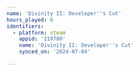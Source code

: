 ```yaml
---
name: 'Divinity II: Developer''s Cut'
hours_played: 0
identifiers:
  - platform: steam
    appid: '219780'
    name: 'Divinity II: Developer''s Cut'
    synced_on: '2024-07-04'

---
```

